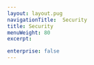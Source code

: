 ```yaml
---
layout: layout.pug
navigationTitle:  Security
title: Security
menuWeight: 80
excerpt:

enterprise: false
---
```

